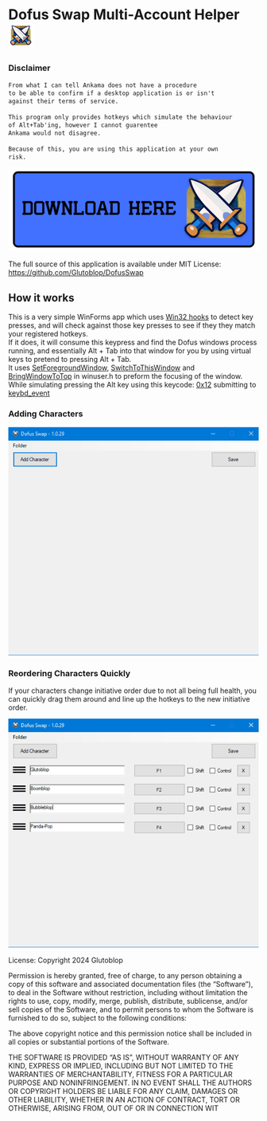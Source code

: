 # Dofus Swap Multi-Account Helper <img src="https://raw.githubusercontent.com/Glutoblop/DofusSwap/master/Icon/Swords.png" width=50 height=50/>
  
### Disclaimer

    From what I can tell Ankama does not have a procedure
    to be able to confirm if a desktop application is or isn't
    against their terms of service.  
    
    This program only provides hotkeys which simulate the behaviour  
    of Alt+Tab'ing, however I cannot guarentee  
    Ankama would not disagree.  
      
    Because of this, you are using this application at your own
    risk.  
 
[<img src="https://raw.githubusercontent.com/Glutoblop/DofusSwap/master/Wiki/res/download_here.png" width=600>](https://raw.github.com/Glutoblop/DofusSwap/master/Downloadables/dofusswap_1.1.15.zip)

The full source of this application is available under MIT License: 
https://github.com/Glutoblop/DofusSwap     

## How it works
This is a very simple WinForms app which uses [Win32 hooks](https://learn.microsoft.com/en-us/windows/win32/inputdev/wm-keyup) to detect key presses, and will check against those key presses to see if they they match your registered hotkeys.  
If it does, it will consume this keypress and find the Dofus windows process running, and essentially Alt + Tab into that window for you by using virtual keys to pretend to pressing Alt + Tab.  
It uses [SetForegroundWindow](https://learn.microsoft.com/en-us/windows/win32/api/winuser/nf-winuser-setforegroundwindow), [SwitchToThisWindow](https://learn.microsoft.com/en-us/windows/win32/api/winuser/nf-winuser-switchtothiswindow) and [BringWindowToTop](https://learn.microsoft.com/en-us/windows/win32/api/winuser/nf-winuser-bringwindowtotop) in winuser.h to preform the focusing of the window.  
While simulating pressing the Alt key using this keycode: [0x12](https://learn.microsoft.com/en-us/windows/win32/inputdev/virtual-key-codes) submitting to [keybd_event](https://learn.microsoft.com/en-us/windows/win32/api/winuser/nf-winuser-keybd_event)

### Adding Characters
<img src="https://raw.githubusercontent.com/Glutoblop/DofusSwap/master/Wiki/res/add_character.gif" width=700> 


### Reordering Characters Quickly
If your characters change initiative order due to not all being full health, you can quickly drag them around and line up the hotkeys to the new initiative order.  
  
<img src="https://raw.githubusercontent.com/Glutoblop/DofusSwap/master/Wiki/res/drag_characters.gif" width=700> 
  
  
License:
Copyright 2024 Glutoblop

Permission is hereby granted, free of charge, to any person obtaining a copy of this software and associated documentation files (the “Software”), to deal in the Software without restriction, including without limitation the rights to use, copy, modify, merge, publish, distribute, sublicense, and/or sell copies of the Software, and to permit persons to whom the Software is furnished to do so, subject to the following conditions:

The above copyright notice and this permission notice shall be included in all copies or substantial portions of the Software.

THE SOFTWARE IS PROVIDED “AS IS”, WITHOUT WARRANTY OF ANY KIND, EXPRESS OR IMPLIED, INCLUDING BUT NOT LIMITED TO THE WARRANTIES OF MERCHANTABILITY, FITNESS FOR A PARTICULAR PURPOSE AND NONINFRINGEMENT. IN NO EVENT SHALL THE AUTHORS OR COPYRIGHT HOLDERS BE LIABLE FOR ANY CLAIM, DAMAGES OR OTHER LIABILITY, WHETHER IN AN ACTION OF CONTRACT, TORT OR OTHERWISE, ARISING FROM, OUT OF OR IN CONNECTION WIT
